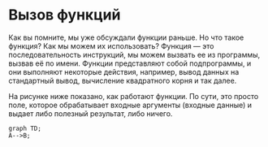 # Вызов функций

Как вы помните, мы уже обсуждали функции раньше. Но что такое функция? Как мы можем их использовать?
Функция — это последовательность инструкций, мы можем вызвать ее из программы, вызвав её по имени.
Функции представляют собой подпрограммы, и они выполняют некоторые действия,
например, вывод данных на стандартный вывод, вычисление квадратного корня и так далее.

На рисунке ниже показано, как работают функции.
По сути, это просто поле, которое обрабатывает входные аргументы (входные данные)
и выдает либо полезный результат, либо ничего.

```mermaid
graph TD;
A-->B;
```

[//]: # (-->|Аргументы| A[Функция] -->|Результат или ничего|)



